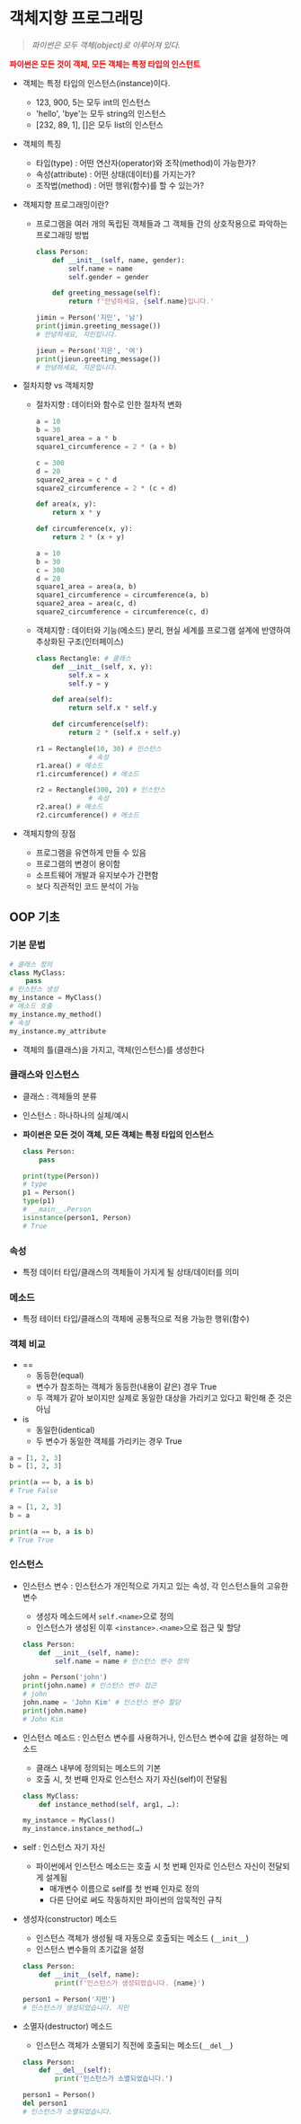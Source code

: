 # 객체지향 프로그래밍

> _파이썬은 모두 객체(object)로 이루어져 있다._

<span style='color:red; font-weight:bold'>파이썬은 모든 것이 객체, 모든 객체는 특정 타입의 인스턴트</span>

- 객체는 특정 타입의 인스턴스(instance)이다.
  
  - 123, 900, 5는 모두 int의 인스턴스
  - 'hello', 'bye'는 모두 string의 인스턴스
  - [232, 89, 1], []은 모두 list의 인스턴스

- 객체의 특징
  
  - 타입(type) :  어떤 연산자(operator)와 조작(method)이 가능한가?
  - 속성(attribute) : 어떤 상태(데이터)를 가지는가?
  - 조작법(method) : 어떤 행위(함수)를 할 수 있는가?

- 객체지향 프로그래밍이란?
  
  - 프로그램을 여러 개의 독립된 객체들과 그 객체들 간의 상호작용으로 파악하는 프로그래밍 방법
    
    ```python
    class Person:
        def __init__(self, name, gender):
            self.name = name
            self.gender = gender
    
        def greeting_message(self):
            return f'안녕하세요, {self.name}입니다.'
    ```
    
    ```python
    jimin = Person('지민', '남')
    print(jimin.greeting_message())
    # 안녕하세요, 지민입니다.
    
    jieun = Person('지은', '여')
    print(jieun.greeting_message())
    # 안녕하세요, 지은입니다.
    ```

- 절차지향 vs 객체지향
  
  - 절차지향 : 데이터와 함수로 인한 절차적 변화
    
    ```python
    a = 10
    b = 30
    square1_area = a * b
    square1_circumference = 2 * (a + b)
    
    c = 300
    d = 20
    square2_area = c * d
    square2_circumference = 2 * (c + d)
    ```
    
    ```python
    def area(x, y):
        return x * y
    
    def circumference(x, y):
        return 2 * (x + y)
    
    a = 10
    b = 30
    c = 300
    d = 20
    square1_area = area(a, b)
    square1_circumference = circumference(a, b)
    square2_area = area(c, d)
    square2_circumference = circumference(c, d)
    ```
  
  - 객체지향 : 데이터와 기능(메소드) 분리, 현실 세계를 프로그램 설계에 반영하여 추상화된 구조(인터페이스)
    
    ```python
    class Rectangle: # 클래스
        def __init__(self, x, y):
            self.x = x
            self.y = y
    
        def area(self):
            return self.x * self.y
    
        def circumference(self):
            return 2 * (self.x + self.y)
    
    r1 = Rectangle(10, 30) # 인스턴스
                 # 속성
    r1.area() # 메소드
    r1.circumference() # 메소드
    
    r2 = Rectangle(300, 20) # 인스턴스
                 # 속성
    r2.area() # 메소드
    r2.circumference() # 메소드
    ```

- 객체지향의 장점
  
  - 프로그램을 유연하게 만들 수 있음
  - 프로그램의 변경이 용이함
  - 소프트웨어 개발과 유지보수가 간편함
  - 보다 직관적인 코드 분석이 가능

## OOP 기초

### 기본 문법

```python
# 클래스 정의
class MyClass:
    pass
# 인스턴스 생성
my_instance = MyClass()
# 메소드 호출
my_instance.my_method()
# 속성
my_instance.my_attribute
```

- 객체의 틀(클래스)을 가지고, 객체(인스턴스)를 생성한다

### 클래스와 인스턴스

- 클래스 : 객체들의 분류

- 인스턴스 : 하나하나의 실체/예시

- **파이썬은 모든 것이 객체, 모든 객체는 특정 타입의 인스턴스**
  
  ```python
  class Person:
      pass
  
  print(type(Person))
  # type
  p1 = Person() 
  type(p1)
  # __main__.Person
  isinstance(person1, Person)
  # True
  ```

### 속성

- 특정 데이터 타입/클래스의 객체들이 가지게 될 상태/데이터를 의미

### 메소드

- 특정 테이터 타입/클래스의 객체에 공통적으로 적용 가능한 행위(함수)

### 객체 비교

- ==
  - 동등한(equal)
  - 변수가 참조하는 객체가 동등한(내용이 같은) 경우 True
  - 두 객체가 같아 보이지만 실제로 동일한 대상을 가리키고 있다고 확인해 준 것은 아님
- is
  - 동일한(identical)
  - 두 변수가 동일한 객체를 가리키는 경우 True

```python
a = [1, 2, 3]
b = [1, 2, 3]

print(a == b, a is b)
# True False
```

```python
a = [1, 2, 3]
b = a

print(a == b, a is b)
# True True 
```

### 인스턴스

- 인스턴스 변수 : 인스턴스가 개인적으로 가지고 있는 속성, 각 인스턴스들의 고유한 변수
  
  - 생성자 메소드에서 `self.<name>`으로 정의
  - 인스턴스가 생성된 이후 `<instance>.<name>`으로 접근 및 할당
  
  ```python
  class Person:
      def __init__(self, name):
          self.name = name # 인스턴스 변수 정의
  
  john = Person('john')
  print(john.name) # 인스턴스 변수 접근
  # john
  john.name = 'John Kim' # 인스턴스 변수 할당
  print(john.name)
  # John Kim
  ```

- 인스턴스 메소드 : 인스턴스 변수를 사용하거나, 인스턴스 변수에 값을 설정하는 메소드
  
  - 클래스 내부에 정의되는 메소드의 기본
  - 호출 시, 첫 번째 인자로 인스턴스 자기 자신(self)이 전달됨
  
  ```python
  class MyClass:
      def instance_method(self, arg1, …):
  
  my_instance = MyClass()
  my_instance.instance_method(…)
  ```

- self : 인스턴스 자기 자신
  
  - 파이썬에서 인스턴스 메소드는 호출 시 첫 번째 인자로 인스턴스 자신이 전달되게 설계됨
    - 매개변수 이름으로 self를 첫 번째 인자로 정의
    - 다른 단어로 써도 작동하지만 파이썬의 암묵적인 규칙

- 생성자(constructor) 메소드
  
  - 인스턴스 객체가 생성될 때 자동으로 호출되는 메소드 (`__init__`)
  - 인스턴스 변수들의 초기값을 설정
  
  ```python
  class Person:
      def __init__(self, name):
          print(f'인스턴스가 생성되었습니다. {name}')
  
  person1 = Person('지민')
  # 인스턴스가 생성되었습니다. 지민
  ```

- 소멸자(destructor) 메소드
  
  - 인스턴스 객체가 소멸되기 직전에 호출되는 메소드(`__del__`)
  
  ```python
  class Person:
      def __del__(self):
          print('인스턴스가 소멸되었습니다.')
  
  person1 = Person()
  del person1
  # 인스턴스가 소멸되었습니다.
  ```
